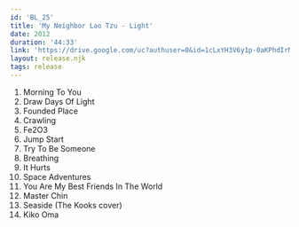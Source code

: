 ```yaml
---
id: 'BL_25'
title: 'My Neighbor Lao Tzu - Light'
date: 2012
duration: '44:33'
link: 'https://drive.google.com/uc?authuser=0&id=1cLxYH3V6y1p-0aKPhdIrMJFZr4VtR6fC&export=download'
layout: release.njk
tags: release
---
```


01. Morning To You
02. Draw Days Of Light
03. Founded Place
04. Crawling
05. Fe2O3
06. Jump Start
07. Try To Be Someone
08. Breathing
09. It Hurts
10. Space Adventures
11. You Are My Best Friends In The World
12. Master Chin
13. Seaside (The Kooks cover)
14. Kiko Oma